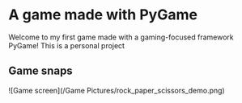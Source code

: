 # A game made with PyGame

Welcome to my first game made with a gaming-focused framework PyGame! This is a personal project

## Game snaps

![Game screen](/Game Pictures/rock_paper_scissors_demo.png)
